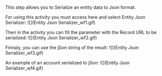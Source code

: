 This step allows you to Serialize an entity data to Json format.

For using this activity you must access here and select Entity Json Serializer:
![](Entity Json Serializer_wf1.gif)


Then in the activity you can fill the parameter with the Record URL to be serialized:
![](Entity Json Serializer_wf2.gif)

Finnaly, you can use the jSon string of the result:
![](Entity Json Serializer_wf3.gif)

An example of an account serialized to jSon:
![](Entity Json Serializer_wf4.gif)
